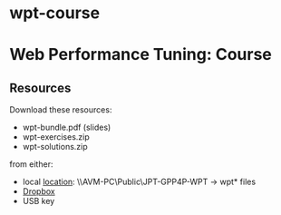 # wpt-course
Web Performance Tuning: Course
==============================

Resources
---------

Download these resources:
* wpt-bundle.pdf (slides)
* wpt-exercises.zip
* wpt-solutions.zip

from either:
* local [location](file://AVM-PC/Public/JPT-GPP4P-WPT): \\\\AVM-PC\Public\JPT-GPP4P-WPT -> wpt* files
* [Dropbox](https://www.dropbox.com/sh/ikpqnwzaygp3bdh/AACbNYhlcmSsaF6J5oVLJ8yNa?dl=0)
* USB key
